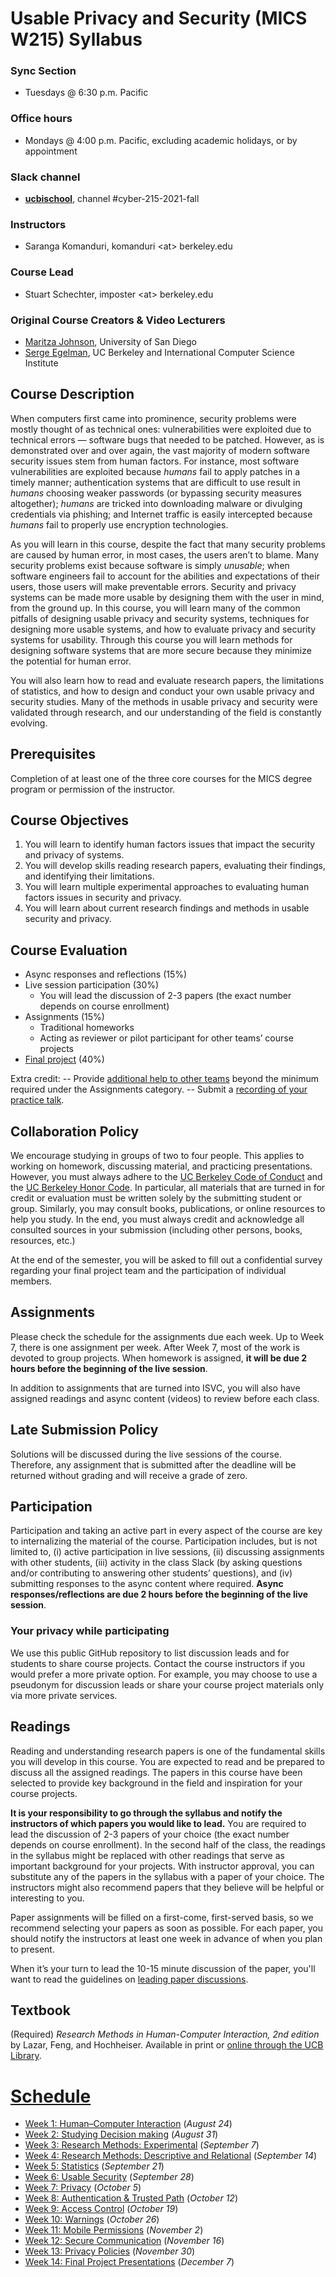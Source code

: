 # Usable Privacy and Security (MICS W215) Syllabus

### Sync Section

  - Tuesdays @ 6:30 p.m. Pacific

### Office hours

  - Mondays @ 4:00 p.m. Pacific, excluding academic holidays, or by appointment

### Slack channel

  - [**ucbischool**](https://ucbischool.slack.com), channel #cyber-215-2021-fall

### Instructors

 -  Saranga Komanduri, komanduri \<at\> berkeley.edu

### Course Lead

 -  Stuart Schechter, imposter \<at\> berkeley.edu

### Original Course Creators & Video Lecturers

 - [Maritza Johnson](http://maritzajohnson.com/), University of San Diego
 - [Serge Egelman](https://www.guanotronic.com/~serge/), UC Berkeley and International Computer Science Institute



## Course Description

When computers first came into prominence, security problems were mostly thought of as technical ones: vulnerabilities were exploited due to technical errors — software bugs that needed to be patched. However, as is demonstrated over and over again, the vast majority of modern software security issues stem from human factors. For instance, most software vulnerabilities are exploited because *humans* fail to apply patches in a timely manner; authentication systems that are difficult to use result in *humans* choosing weaker passwords (or bypassing security measures altogether); *humans* are tricked into downloading malware or divulging credentials via phishing; and Internet traffic is easily intercepted because *humans* fail to properly use encryption technologies.

As you will learn in this course, despite the fact that many security problems are caused by human error, in most cases, the users aren’t to blame. Many security problems exist because software is simply *unusable*; when software engineers fail to account for the abilities and expectations of their users, those users will make preventable errors. Security and privacy systems can be made more usable by designing them with the user in mind, from the ground up. In this course, you will learn many of the common pitfalls of designing usable privacy and security systems, techniques for designing more usable systems, and how to evaluate privacy and security systems for usability. Through this course you will learn methods for designing software systems that are more secure because they minimize the potential for human error.

You will also learn how to read and evaluate research papers, the limitations of statistics, and how to design and conduct your own usable privacy and security studies.  Many of the methods in usable privacy and security were validated through research, and our understanding of the field is constantly evolving.


## Prerequisites

Completion of at least one of the three core courses for the MICS degree program or permission of the instructor.



## Course Objectives

1. You will learn to identify human factors issues that impact the security and privacy of systems.
2. You will develop skills reading research papers, evaluating their findings, and identifying their limitations.
3. You will learn multiple experimental approaches to evaluating human factors issues in security and privacy.
4. You will learn about current research findings and methods in usable security and privacy.



## Course Evaluation

  - Async responses and reflections (15%)
  - Live session participation (30%)
    - You will lead the discussion of 2-3 papers (the exact number depends on course enrollment)
  - Assignments (15%)
    - Traditional homeworks
    - Acting as reviewer or pilot participant for other teams’ course projects
  - [Final project](/project/) (40%)

Extra credit:
  -- Provide [additional help to other teams](/project/helping-others.md) beyond the minimum required under the Assignments category.
  -- Submit a [recording of your practice talk](/leading-paper-discussions.md).



## Collaboration Policy

We encourage studying in groups of two to four people. This applies to working on homework, discussing material, and practicing presentations. However, you must always adhere to the [UC Berkeley Code of Conduct](http://sa.berkeley.edu/code-of-conduct) and the [UC Berkeley Honor Code](https://teaching.berkeley.edu/berkeley-honor-code). In particular, all materials that are turned in for credit or evaluation must be written solely by the submitting student or group. Similarly, you may consult books, publications, or online resources to help you study. In the end, you must always credit and acknowledge all consulted sources in your submission (including other persons, books, resources, etc.)

At the end of the semester, you will be asked to fill out a confidential survey regarding your final project team and the participation of individual members.

## Assignments

Please check the schedule for the assignments due each week. Up to Week 7, there is one assignment per week. After Week 7, most of the work is devoted to group projects. When homework is assigned, **it will be due 2 hours before the beginning of the live session**.

In addition to assignments that are turned into ISVC, you will also have assigned readings and async content (videos) to review before each class.

## Late Submission Policy

Solutions will be discussed during the live sessions of the course. Therefore, any assignment that is submitted after the deadline will be returned without grading and will receive a grade of zero.

## Participation

Participation and taking an active part in every aspect of the course are key to internalizing the material of the course. Participation includes, but is not limited to, (i) active participation in live sessions, (ii) discussing assignments with other students, (iii) activity in the class Slack (by asking questions and/or contributing to answering other students’ questions), and (iv) submitting responses to the async content where required.  **Async responses/reflections are due 2 hours before the beginning of the live session**.



### Your privacy while participating

We use this public GitHub repository to list discussion leads and for students to share course projects. Contact the course instructors if you would prefer a more private option. For example, you may choose to use a pseudonym for discussion leads or share your course project materials only via more private services.



## Readings

Reading and understanding research papers is one of the fundamental skills you will develop in this course. You are expected to read and be prepared to discuss all the assigned readings.  The papers in this course have been selected to provide key background in the field and inspiration for your course projects.

**It is your responsibility to go through the syllabus and notify the instructors of which papers you would like to lead.**  You are required to lead the discussion of 2-3 papers of your choice (the exact number depends on course enrollment).  In the second half of the class, the readings in the syllabus might be replaced with other readings that serve as important background for your projects.  With instructor approval, you can substitute any of the papers in the syllabus with a paper of your choice.  The instructors might also recommend papers that they believe will be helpful or interesting to you.

Paper assignments will be filled on a first-come, first-served basis, so we recommend selecting your papers as soon as possible.  For each paper, you should notify the instructors at least one week in advance of when you plan to present.

When it’s your turn to lead the 10-15 minute discussion of the paper, you'll want to read the guidelines on [leading paper discussions](/leading-paper-discussions.md).



## Textbook

(Required) *Research Methods in Human-Computer Interaction, 2nd edition* by Lazar, Feng, and Hochheiser.  Available in print or [online through the UCB Library](https://search.ebscohost.com/login.aspx?direct=true&db=cat04202a&AN=ucb.b24003164&site=eds-live&authtype=ip,guest&custid=s1226370&groupid=main&profile=eds).



# [Schedule](/schedule)

 - [Week 1: Human–Computer Interaction](./schedule/week-01.md) (*August 24*)
 - [Week 2: Studying Decision making](./schedule/week-02.md) (*August 31*)
 - [Week 3: Research Methods: Experimental](./schedule/week-03.md) (*September 7*)
 - [Week 4: Research Methods: Descriptive and Relational](./schedule/week-04.md) (*September 14*)
 - [Week 5: Statistics](./schedule/week-05.md) (*September 21*)
 - [Week 6: Usable Security](./schedule/week-06.md) (*September 28*)
 - [Week 7: Privacy](./schedule/week-07.md) (*October 5*)
 - [Week 8: Authentication & Trusted Path](./schedule/week-08.md) (*October 12*)
 - [Week 9: Access Control](./schedule/week-09.md) (*October 19*)
 - [Week 10: Warnings](./schedule/week-10.md) (*October 26*)
 - [Week 11: Mobile Permissions](./schedule/week-11.md) (*November 2*)
 - [Week 12: Secure Communication](./schedule/week-12.md) (*November 16*)
 - [Week 13: Privacy Policies](./schedule/week-13.md) (*November 30*)
 - [Week 14: Final Project Presentations](./schedule/week-14.md) (*December 7*)

